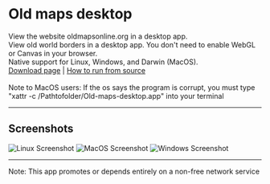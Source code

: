 # Old maps desktop

View the website oldmapsonline.org in a desktop app.
<br>
View old world borders in a desktop app. You don't need to enable WebGL or Canvas in your browser.
<br>
Native support for Linux, Windows, and Darwin (MacOS).
<br>
<a rel="noreferrer" href="https://github.com/Tre-brock/Old-maps-desktop/releases/expanded_assets/1.0.1">Download page</a> | <a href="https://github.com/Tre-brock/Old-maps-desktop/issues/1">How to run from source</a>
<br>
<br>
Note to MacOS users: If the os says the program is corrupt, you must type "xattr -c /Pathtofolder/Old-maps-desktop.app" into your terminal
<hr>
<h2>Screenshots</h2>

![Linux Screenshot](https://github.com/user-attachments/assets/3a36a10e-4add-4e85-83c0-91cd26878b96)
![MacOS Screenshot](https://github.com/user-attachments/assets/fef0383d-ce7e-45b8-a587-fd82a50a3c9a)
![Windows Screenshot](https://github.com/user-attachments/assets/cb894077-e858-4346-bb4a-a773f289cbb7)
<br>
<hr>
Note: This app promotes or depends entirely on a non-free network service
